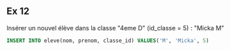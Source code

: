 ## Ex 12

Insérer un nouvel élève dans la classe "4eme D" (id_classe = 5) : "Micka M"

```sql
INSERT INTO eleve(nom, prenom, classe_id) VALUES('M', 'Micka', 5)
```
